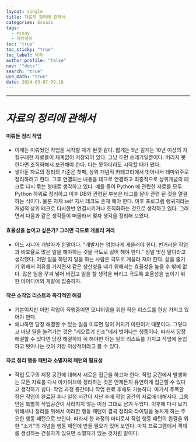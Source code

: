 ```yaml
---
layout: single
title: 자료의 정리에 관해서
categories: Essais
tags:
  - essay
  - 자료정리
toc: "true"
toc_sticky: "true"
toc_label: 목차
author_profile: "false"
nav: '"docs"'
search: "true"
use_math: "true"
date: 2024-03-07 09:16
---
```


---
# *자료의 정리에 관해서*


#### 미뤄둔 정리 작업
- 이제는 미뤄뒀던 작업을 시작할 때가 된것 같다. 짧게는 5년 길게는 10년 이상의 자질구래한 자료들이 체계없이 저장되어 있다. 그냥 두면 쓰레기일뿐이다. 버리지 못한다면 조직화해서 보관해야 한다. 다는 못하더라도 시작할 때가 됐다.
- 쌓아둔 자료의 정리의 기준은 첫째, 상위 개념적 카테고리에서 벗어나서 테마위주로 정리하려고 한다. 그후 연결되는 내용을 테크로 연결하고 최종적으로 상위개념의 테크로 다시 묶는 형태로 생각하고 있다. 예를 들어 Python 에 관련한 자료를 모두 Python  하위로 정리하고 이후 DB와 관련된 부분은 테그를 달아 관련 된 것을 열결하는 식이다. 물론 자체 self 지시 테크도 존재  해야 한다. 이후 프로그램 랭귀지라는 개념적 상위 테크로 다시한번 연결시키거나 조직화하는 것으로 생각하고 있다. 그러면서 다음과 같은 생각들이 떠올라서 몇자 생각을 정리해 보았다.
#### 효율성을 높이고 싶은가? 그러면 극도로 게을러 져라
- 어느 시니어 개발자가 한말이다. "개발자는 엄청나게 게을러야 한다. 번거러운 작업과 비효율로 많은 일을 해야하는 것을 극도로 싫어 해야 한다." 정말 멋진 말이라고 생각했다. 어떤 일을 하던지 일을 하는 사람은 극도로 게을러 져야 한다. 삶을 즐기기 위해서 여유를 가지면서 같은 생산성을 내기 위해서는 효율성을 높을 수 밖에 없다. 많은 일을 꾸겨 넣어 비집고 일을 할 생각을 버리고 극도록  효율성을 높이기 위한 아이디어와 개발에 집중하자.
#### 작은 소작업 리스트와 즉각적인 해결
- 기본이지만 어떤 작업이 직행중이면 모니터링을 위한 작은 리스트를 한상 가지고 있어야 한다.
- 왜냐하면 당장 해결할 수 있는 일을 미루면 일이 커지기 마련이기 때문이다. 그렇다고 마냥 일을 늘려가는 것은 "게으르기 신조"에서 벗어나는 행동이다. 따라서 당장 해결할 수 있다면 당장 해결하되 꼭 해야만 하는 일의 리스트를 가지고 작업에 돌입하고 벗어나는 것이 가장 이상적이라고 볼 수 있다.
#### 자료 정리 행동 패턴과 소멸자의 패턴의 필요성
- 작업 도구의 저장 공간에 대해서 새로운 접근을 하고자 한다.  작업 공간에서 발생하는 모든 자료를 다시 아카이브에 정리하는 것은 언제든지 유연하게 접근할 수 있다고 생각하기 쉽다. 작업 과정 중간이나 작업 완료 후에도 가능하다. 여기서 주목할 점은 작업이 완료된 후나 일정 시간이 지난 후에 작업 공간의 자료에 대해서다. 그동안은 특별히 작업공간이 사라지지 않는 이상 그대로 남겨 두었다. 이후에 다시 보기 위해서나 정리를 위해서 이러한 행동 패턴이 결국 정리의 타이밍을 놓치게 하는 주요한 행동 패턴으로 보인다. 따라서 한 과정의 마디로서 작업 행동 패턴의 완결을 위한 "소거"의 개념을 행동 패턴에 만들 필요가 있어 보인다. 마치 프로그램에서 객체를 생성하는 건설자가 있으면 소멸자가 있는 것처럼 말이다.